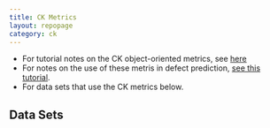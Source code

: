 ```yaml
---
title: CK Metrics
layout: repopage
category: ck
---
```



+ For tutorial notes on the CK object-oriented metrics, 
  see [here](tut.html)
+ For notes on the use of these metris in defect
  prediction, [see this tutorial](../tut.html).
+ For data sets that use the CK metrics below.

## Data Sets


